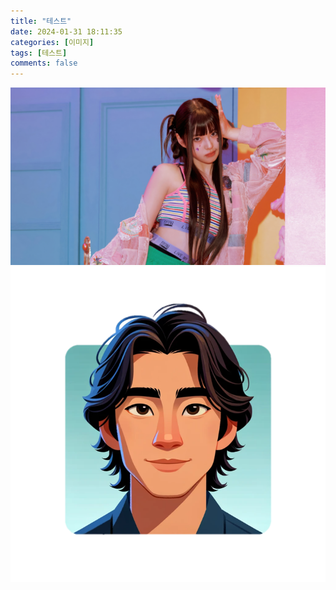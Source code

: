 ```yaml
---
title: "테스트"
date: 2024-01-31 18:11:35
categories: [이미지]
tags: [테스트]
comments: false
---
```


![kyujin.jpg](_posts/images\kyujin.jpg)
![portfolio.png](_posts/images\portfolio.png)
